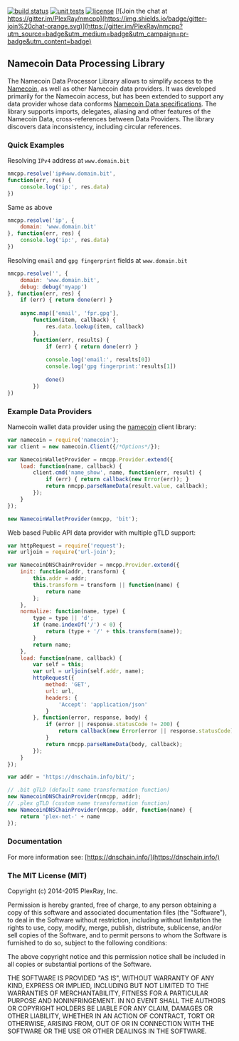 [![build status](https://travis-ci.org/PlexRay/nmcpp.svg)](https://travis-ci.org/PlexRay/nmcpp)
[![unit tests](https://img.shields.io/badge/unit%20tests-passing-brightgreen.svg)](https://dnschain.info/_s/nmcpp/mocha/)
[![license](https://img.shields.io/badge/license-MIT-blue.svg)](https://raw.githubusercontent.com/PlexRay/nmcpp/master/LICENSE)
[![Join the chat at https://gitter.im/PlexRay/nmcpp](https://img.shields.io/badge/gitter-join%20chat-orange.svg)](https://gitter.im/PlexRay/nmcpp?utm_source=badge&utm_medium=badge&utm_campaign=pr-badge&utm_content=badge)

## Namecoin Data Processing Library

The Namecoin Data Processor Library allows to simplify access to the 
[Namecoin](http://namecoin.info), as well as other Namecoin data
providers. It was developed primarily for the Namecoin access, but has been 
extended to support any data provider whose data conforms 
[Namecoin Data specifications](http://dot-bit.org/Namespace:Domain_names_v2.0). 
The library supports imports, delegates, aliasing and other features of the Namecoin Data, 
cross-references between Data Providers. The library discovers data inconsistency, 
including circular references.

### Quick Examples

Resolving `IPv4` address at `www.domain.bit`
```js
nmcpp.resolve('ip#www.domain.bit',
function(err, res) {
    console.log('ip:', res.data)
})
```

Same as above
```js
nmcpp.resolve('ip', {
    domain: 'www.domain.bit'
}, function(err, res) {
    console.log('ip:', res.data)
})
```

Resolving `email` and `gpg fingerprint` fields at `www.domain.bit`
```js
nmcpp.resolve('', {
    domain: 'www.domain.bit',
    debug: debug('myapp')
}, function(err, res) {
    if (err) { return done(err) }
    
    async.map(['email', 'fpr.gpg'], 
        function(item, callback) {
            res.data.lookup(item, callback)
        },
        function(err, results) {
            if (err) { return done(err) }
            
            console.log('email:', results[0])
            console.log('gpg fingerprint:'results[1])
            
            done()
        })
})
```

### Example Data Providers

Namecoin wallet data provider using the [namecoin](https://www.npmjs.com/package/namecoin) client library:
```js
var namecoin = require('namecoin');
var client = new namecoin.Client({/*Options*/});

var NamecoinWalletProvider = nmcpp.Provider.extend({
    load: function(name, callback) {
        client.cmd('name_show', name, function(err, result) {
            if (err) { return callback(new Error(err)); }
            return nmcpp.parseNameData(result.value, callback);
        });
    }
});

new NamecoinWalletProvider(nmcpp, 'bit');
```

Web based Public API data provider with multiple gTLD support:
```js
var httpRequest = require('request');
var urljoin = require('url-join');

var NamecoinDNSChainProvider = nmcpp.Provider.extend({
    init: function(addr, transform) {
        this.addr = addr;
        this.transform = transform || function(name) {
            return name
        };
    }, 
    normalize: function(name, type) {
        type = type || 'd';
        if (name.indexOf('/') < 0) {
            return (type + '/' + this.transform(name));
        }
        return name;
    },
    load: function(name, callback) {
        var self = this;
        var url = urljoin(self.addr, name);
        httpRequest({
            method: 'GET',
            url: url,
            headers: {
                'Accept': 'application/json'
            }
        }, function(error, response, body) {
            if (error || response.statusCode != 200) {
                return callback(new Error(error || response.statusCode));
            }
            return nmcpp.parseNameData(body, callback);
        });
    }
});

var addr = 'https://dnschain.info/bit/';

// .bit gTLD (default name transformation function)
new NamecoinDNSChainProvider(nmcpp, addr);
// .plex gTLD (custom name transformation function)
new NamecoinDNSChainProvider(nmcpp, addr, function(name) {
    return 'plex-net-' + name
});
```

### Documentation

For more information see: [https://dnschain.info/](https://dnschain.info/)

### The MIT License (MIT)

Copyright (c) 2014-2015 PlexRay, Inc.

Permission is hereby granted, free of charge, to any person obtaining a copy
of this software and associated documentation files (the "Software"), to deal
in the Software without restriction, including without limitation the rights
to use, copy, modify, merge, publish, distribute, sublicense, and/or sell
copies of the Software, and to permit persons to whom the Software is
furnished to do so, subject to the following conditions:

The above copyright notice and this permission notice shall be included in all
copies or substantial portions of the Software.

THE SOFTWARE IS PROVIDED "AS IS", WITHOUT WARRANTY OF ANY KIND, EXPRESS OR
IMPLIED, INCLUDING BUT NOT LIMITED TO THE WARRANTIES OF MERCHANTABILITY,
FITNESS FOR A PARTICULAR PURPOSE AND NONINFRINGEMENT. IN NO EVENT SHALL THE
AUTHORS OR COPYRIGHT HOLDERS BE LIABLE FOR ANY CLAIM, DAMAGES OR OTHER
LIABILITY, WHETHER IN AN ACTION OF CONTRACT, TORT OR OTHERWISE, ARISING FROM,
OUT OF OR IN CONNECTION WITH THE SOFTWARE OR THE USE OR OTHER DEALINGS IN THE
SOFTWARE.